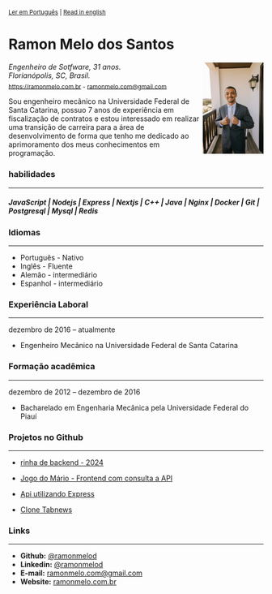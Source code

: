 <sup>
 
[Ler em Português](https://github.com/Ramonmelod/my-curriculum/blob/main/curriculo-portugues.md) | [Read in english](https://github.com/Ramonmelod/my-curriculum/blob/main/curriculum-english.md)

</sup>

# Ramon Melo dos Santos

<link rel = "stylesheet" href="./style.css">
<img align="right" id = "image" width="120" src="./images/DSC00025.jpg"/>

_Engenheiro de Sotfware, 31 anos._  
_Florianópolis, SC, Brasil._  
<sub>https://ramonmelo.com.br - ramonmelo.com@gmail.com</sub>

Sou engenheiro mecânico na Universidade Federal de Santa Catarina, possuo 7 anos de experiência em fiscalização de contratos e estou interessado em realizar uma transição de carreira para a área de desenvolvimento de forma que tenho me dedicado ao aprimoramento dos meus conhecimentos em programação.

### habilidades

---

##### JavaScript | Nodejs | Express | Nextjs | C++ | Java | Nginx | Docker | Git | Postgresql | Mysql | Redis

### Idiomas

---

- Português - Nativo
- Inglês - Fluente
- Alemão - intermediário
- Espanhol - intermediário

### Experiência Laboral

---

dezembro de 2016 – atualmente

- Engenheiro Mecânico na Universidade Federal de Santa Catarina

### Formação acadêmica

---

dezembro de 2012 – dezembro de 2016

- Bacharelado em Engenharia Mecânica pela Universidade Federal do Piauí

### Projetos no Github

---

- [rinha de backend - 2024](https://github.com/Ramonmelod/rinha-de-backend-2024-q1-nodejs)

- [Jogo do Mário - Frontend com consulta a API](https://github.com/Ramonmelod/supermario)

- [Api utilizando Express](https://github.com/Ramonmelod/Ramonmelod-servidorNodeRecordistasMario)

- [Clone Tabnews](https://github.com/Ramonmelod/clone-tabnews)

### Links

---

- **Github:** [@ramonmelod](https://github.com/Ramonmelod)
- **Linkedin:** [@ramonmelod](https://www.linkedin.com/in/ramonmelod/)
- **E-mail:** ramonmelo.com@gmail.com
- **Website:** [ramonmelo.com.br](http://ramonmelo.com.br/)
